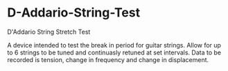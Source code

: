 D-Addario-String-Test
=====================

D'Addario String Stretch Test

A device intended to test the break in period for guitar strings. Allow for up to 6 strings to be tuned and continuasly retuned at set intervals. Data to be recorded is tension, change in frequency and change in displacement.